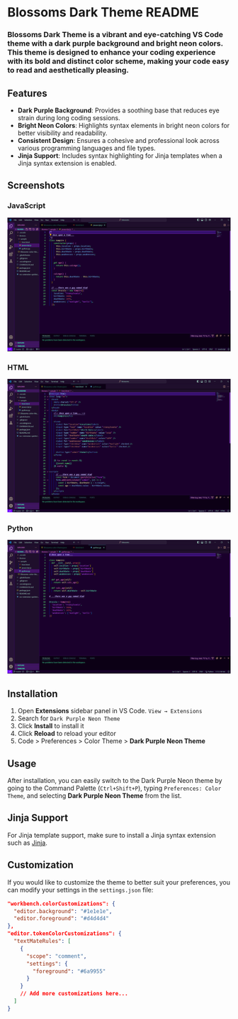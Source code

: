 # Blossoms Dark Theme README

### Blossoms Dark Theme is a vibrant and eye-catching VS Code theme with a dark purple background and bright neon colors. This theme is designed to enhance your coding experience with its bold and distinct color scheme, making your code easy to read and aesthetically pleasing.

## Features

- **Dark Purple Background**: Provides a soothing base that reduces eye strain during long coding sessions.
- **Bright Neon Colors**: Highlights syntax elements in bright neon colors for better visibility and readability.
- **Consistent Design**: Ensures a cohesive and professional look across various programming languages and file types.
- **Jinja Support**: Includes syntax highlighting for Jinja templates when a Jinja syntax extension is enabled.


## Screenshots

### JavaScript
![JavaScript Example](https://raw.githubusercontent.com/AprilBlossoms/blossoms-theme/master/imgs/js.png)

### HTML
![HTML Example](https://raw.githubusercontent.com/AprilBlossoms/blossoms-theme/master/imgs/html.png)

### Python
![Python Example](https://raw.githubusercontent.com/AprilBlossoms/blossoms-theme/master/imgs/python.png)


## Installation

1. Open **Extensions** sidebar panel in VS Code. `View → Extensions`
2. Search for `Dark Purple Neon Theme`
3. Click **Install** to install it
4. Click **Reload** to reload your editor
5. Code > Preferences > Color Theme > **Dark Purple Neon Theme**

## Usage

After installation, you can easily switch to the Dark Purple Neon theme by going to the Command Palette (`Ctrl+Shift+P`), typing `Preferences: Color Theme`, and selecting **Dark Purple Neon Theme** from the list.

## Jinja Support

For Jinja template support, make sure to install a Jinja syntax extension such as [Jinja](https://marketplace.visualstudio.com/items?itemName=wholroyd.jinja).


## Customization

If you would like to customize the theme to better suit your preferences, you can modify your settings in the `settings.json` file:

```json
"workbench.colorCustomizations": {
  "editor.background": "#1e1e1e",
  "editor.foreground": "#d4d4d4"
},
"editor.tokenColorCustomizations": {
  "textMateRules": [
    {
      "scope": "comment",
      "settings": {
        "foreground": "#6a9955"
      }
    }
    // Add more customizations here...
  ]
}